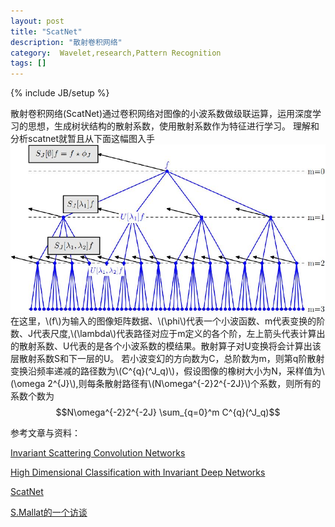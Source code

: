 ```yaml
---
layout: post
title: "ScatNet"
description: "散射卷积网络"
category:  Wavelet,research,Pattern Recognition
tags: []
---
```

{% include JB/setup %}

散射卷积网络(ScatNet)通过卷积网络对图像的小波系数做级联运算，运用深度学习的思想，生成树状结构的散射系数，使用散射系数作为特征进行学习。
理解和分析scatnet就暂且从下面这幅图入手
![scat transform](/images/st.jpg)
在这里，\\(f\\)为输入的图像矩阵数据、\\(\phi\\)代表一个小波函数、m代表变换的阶数、J代表尺度,\\(\lambda\\)代表路径对应于m定义的各个阶，左上箭头代表计算出的散射系数、U代表的是各个小波系数的模结果。散射算子对U变换将会计算出该层散射系数S和下一层的U。
若小波变幻的方向数为C，总阶数为m，则第q阶散射变换沿频率递减的路径数为\\(C^{q}(^J_q)\\)，假设图像的橡树大小为N，采样值为\\(\omega 2^{J}\\),则每条散射路径有\\(N\omega^{-2}2^{-2J}\\)个系数，则所有的系数个数为   
$$N\omega^{-2}2^{-2J} \sum_{q=0}^m C^{q}(^J_q)$$  

参考文章与资料：

[Invariant Scattering Convolution Networks](http://arxiv.org/abs/1203.1513)

[High Dimensional Classification with Invariant Deep Networks](http://www.itsoc.org/resources/media/isit-2013-istanbul/MallatISIT2013.pdf)

[ScatNet](http://www.di.ens.fr/data/software/scatnet/)


[S.Mallat的一个访谈](http://www.dailymotion.com/video/x10r1zw_stephane-mallat-mathematicien_tech)
